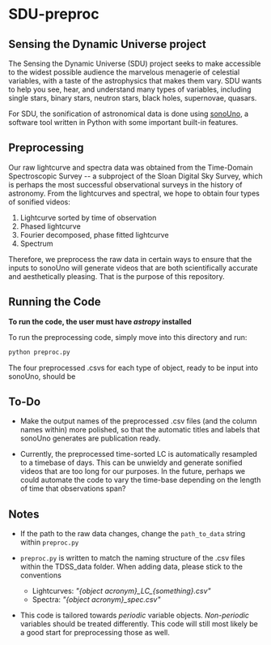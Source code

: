 # SDU-preproc

## Sensing the Dynamic Universe project

The Sensing the Dynamic Universe (SDU) project seeks to make accessible to the widest possible audience the marvelous menagerie of celestial variables, with a taste of the astrophysics that makes them vary. SDU wants to help you see, hear, and understand many types of variables, including single stars, binary stars, neutron stars, black holes, supernovae, quasars.

For SDU, the sonification of astronomical data is done using [sonoUno](https://github.com/sonounoteam/sonouno), a software tool written in Python with some important built-in features. 

## Preprocessing

Our raw lightcurve and spectra data was obtained from the Time-Domain Spectroscopic Survey -- a subproject of the Sloan Digital Sky Survey, which is perhaps the most successful observational surveys in the history of astronomy. From the lightcurves and spectral, we hope to obtain four types of sonified videos:

1. Lightcurve sorted by time of observation
2. Phased lightcurve
3. Fourier decomposed, phase fitted lightcurve
4. Spectrum

Therefore, we preprocess the raw data in certain ways to ensure that the inputs to sonoUno will generate videos that are both scientifically accurate and aesthetically pleasing. That is the purpose of this repository.

## Running the Code

**To run the code, the user must have _astropy_ installed**

To run the preprocessing code, simply move into this directory and run:

```bash
python preproc.py
```

The four preprocessed .csvs for each type of object, ready to be input into sonoUno, should be 

## To-Do

- Make the output names of the preprocessed .csv files (and the column names within) more polished, so that the automatic titles and labels that sonoUno generates are publication ready.

- Currently, the preprocessed time-sorted LC is automatically resampled to a timebase of days. This can be unwieldy and generate sonified videos that are too long for our purposes. In the future, perhaps we could automate the code to vary the time-base depending on the length of time that observations span?

## Notes

- If the path to the raw data changes, change the `path_to_data` string within `preproc.py`

- `preproc.py` is written to match the naming structure of the .csv files within the TDSS_data folder. When adding data, please stick to the conventions
    - Lightcurves:  *"{object acronym}_LC\_{something}.csv"*
    - Spectra:  *"{object acronym}_spec.csv"*

- This code is tailored towards _periodic_ variable objects. _Non-periodic_ variables should be treated differently. This code will still most likely be a good start for preprocessing those as well.
